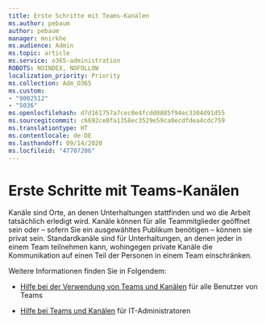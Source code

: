 ```yaml
---
title: Erste Schritte mit Teams-Kanälen
ms.author: pebaum
author: pebaum
manager: mnirkhe
ms.audience: Admin
ms.topic: article
ms.service: o365-administration
ROBOTS: NOINDEX, NOFOLLOW
localization_priority: Priority
ms.collection: Adm_O365
ms.custom:
- "9002512"
- "5036"
ms.openlocfilehash: d7d161757a7cec0e4fcdd0885f94ec3304d91d55
ms.sourcegitcommit: c6692ce0fa1358ec3529e59ca0ecdfdea4cdc759
ms.translationtype: HT
ms.contentlocale: de-DE
ms.lasthandoff: 09/14/2020
ms.locfileid: "47707206"
---
```

# <a name="get-started-with-teams-channels"></a>Erste Schritte mit Teams-Kanälen

Kanäle sind Orte, an denen Unterhaltungen stattfinden und wo die Arbeit tatsächlich erledigt wird. Kanäle können für alle Teammitglieder geöffnet sein oder – sofern Sie ein ausgewähltes Publikum benötigen – können sie privat sein. Standardkanäle sind für Unterhaltungen, an denen jeder in einem Team teilnehmen kann, wohingegen private Kanäle die Kommunikation auf einen Teil der Personen in einem Team einschränken.

Weitere Informationen finden Sie in Folgendem:

- [Hilfe bei der Verwendung von Teams und Kanälen](https://support.office.com/article/teams-and-channels-df38ae23-8f85-46d3-b071-cb11b9de5499) für alle Benutzer von Teams

- [Hilfe bei Teams und Kanälen](https://docs.microsoft.com/microsoftteams/teams-channels-overview) für IT-Administratoren 

